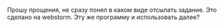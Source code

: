 Прошу прощения, не сразу понял в каком виде отсылать задание. Это сделано на webstorm. Эту же программу и использовать далее?
